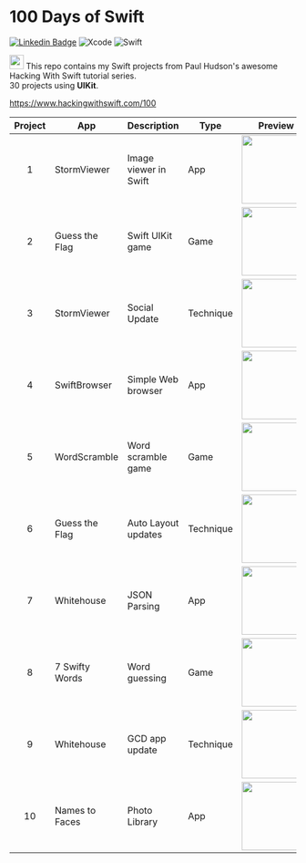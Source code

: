 # 100 Days of Swift

[![Linkedin Badge](https://img.shields.io/badge/-Linkedin-0e76a8?style=flat&labelColor=0e76a8&logo=linkedin&logoColor=white)](https://www.linkedin.com/in/jf96/)
![Xcode](https://img.shields.io/badge/Xcode-007ACC?style=flat&logo=Xcode&logoColor=white)
![Swift](https://img.shields.io/badge/swift-F54A2A?style=flat&logo=swift&logoColor=white)

<img src="https://emojis.slackmojis.com/emojis/images/1621024394/39092/cat-roll.gif?1621024394" width="25"/> This repo contains my Swift projects from Paul Hudson's awesome Hacking With Swift tutorial series.\
30 projects using **UIKit**.

https://www.hackingwithswift.com/100

| Project | App            | Description           | Type      | Preview                                                |
| :-----: | -------------- | --------------------- | --------- | ------------------------------------------------------ |
|    1    | StormViewer    | Image viewer in Swift | App       | <img src="readme-files/p1-preview.gif" width="120" />  |
|    2    | Guess the Flag | Swift UIKit game      | Game      | <img src="readme-files/p2-preview.gif" width="120" />  |
|    3    | StormViewer    | Social Update         | Technique | <img src="readme-files/p3-preview.gif" width="120" />  |
|    4    | SwiftBrowser   | Simple Web browser    | App       | <img src="readme-files/p4-preview.gif" width="120" />  |
|    5    | WordScramble   | Word scramble game    | Game      | <img src="readme-files/p5-preview.gif" width="120" />  |
|    6    | Guess the Flag | Auto Layout updates   | Technique | <img src="readme-files/p6-preview.gif" width="120" />  |
|    7    | Whitehouse     | JSON Parsing          | App       | <img src="readme-files/p7-preview.gif" width="120" />  |
|    8    | 7 Swifty Words | Word guessing         | Game      | <img src="readme-files/p8-preview.gif" width="120" />  |
|    9    | Whitehouse     | GCD app update        | Technique | <img src="readme-files/p7-preview.gif" width="120" />  |
|   10    | Names to Faces | Photo Library         | App       | <img src="readme-files/p10-preview.gif" width="120" /> |

<!-- |   11    | Pachinko        | SpriteKit             | 2D Game   |                                                       | -->
<!-- |   12    | Names to Faces  | Add NSUserDefaults    | Technique |                                                       | -->
<!-- |   13    | Instafilter     | Core Image filters    | App       |                                                       | -->
<!-- |   14    | Whack-a-Penguin | Whack a mole clone    | Game      |                                                       | -->
<!-- |   15    | Animation       | Core Animation        | Technique |                                                       | -->

